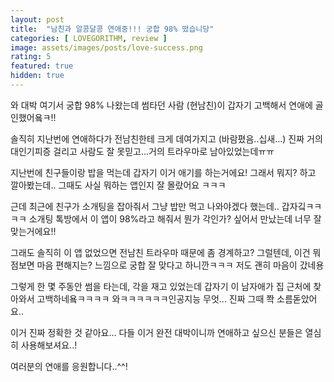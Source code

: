 ```yaml
---
layout: post
title:  "남친과 알콩달콩 연애중!!! 궁합 98% 떴습니당"
categories: [ LOVEGORITHM, review ]
image: assets/images/posts/love-success.png
rating: 5
featured: true
hidden: true
---
```


와 대박 여기서 궁합 98% 나왔는데 썸타던 사람 (현남친)이 갑자기 고백해서 연애에 골인했어욬ㅋ!!

솔직히 지난번에 연애하다가 전남친한테 크게 데여가지고 (바람폈음..십새...) 진짜 거의 대인기피증 걸리고 사람도 잘 못믿고...거의 트라우마로 남아있었는데ㅠㅠ

지난번에 친구들이랑 밥을 먹는데 갑자기 이거 애기를 하는거에요! 그래서 뭐지? 하고 깔아봤는데.. 그때도 사실 뭐하는 앱인지 잘 몰랐어요 ㅋㅋㅋ

근데 최근에 친구가 소개팅을 잡아줘서 그냥 밥만 먹고 나와야겠다 했는데.. 갑자깈ㅋㅋㅋㅋ 소개팅 톡방에서 이 앱이 98%라고 해줘서 뭔가 각인가? 싶어서 만났는데 너무 잘맞는거에요!!

그래도 솔직히 이 앱 없었으면 전남친 트라우마 때문에 좀 경계하고? 그럴텐데, 이건 뭐 점보면 마음 편해지는? 느낌으로 궁합 잘 맞다고 하니깐ㅋㅋㅋ 저도 괜히 마음이 갔네용

그렇게 한 몇 주동안 썸을 타는데, 각을 재고 있었는데 갑자기 이 남자애가 집 근처에 찾아와서 고백하네욬ㅋㅋㅋㅋ 와ㅋㅋㅋㅋㅋㅋ인공지능 무엇... 진짜 그때 쫙 소름돋았어요..

이거 진짜 정확한 것 같아요... 다들 이거 완전 대박이니까 연애하고 싶으신 분들은 열심히 사용해보셔요..!

여러분의 연애를 응원합니다..^^!